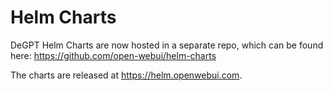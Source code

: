 # Helm Charts
DeGPT Helm Charts are now hosted in a separate repo, which can be found here: https://github.com/open-webui/helm-charts 

The charts are released at https://helm.openwebui.com. 